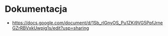 # Dokumentacja

- https://docs.google.com/document/d/1Sb_rlGnyOS_Pu1ZKi9VG5PpfJrneGZrRBVxkUwpjg1s/edit?usp=sharing
